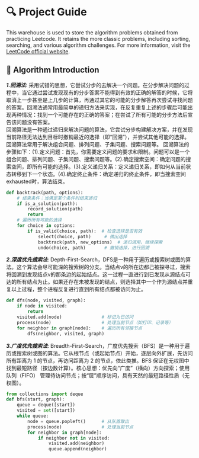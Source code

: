 # :mag: Project Guide

This warehouse is used to store the algorithm problems obtained from practicing Leetcode. It retains the more classic problems, including sorting, searching, and various algorithm challenges. For more information, visit the [LeetCode official website](https://leetcode.cn/problems).  

## :book: Algorithm Introduction

___1.回溯法___: 采用试错的思想，它尝试分步的去解决一个问题。在分步解决问题的过程中，当它通过尝试发现现有的分步答案不能得到有效的正确的解答的时候，它将取消上一步甚至是上几步的计算，再通过其它的可能的分步解答再次尝试寻找问题的答案。回溯法通常用最简单的递归方法来实现，在反复重复上述的步骤后可能出现两种情况：找到一个可能存在的正确的答案；在尝试了所有可能的分步方法后宣告该问题没有答案。  
回溯算法是一种通过递归来解决问题的算法，它尝试分步构建解决方案，并在发现当前路径无法达到目标时撤销最近的选择（即“回溯”），并尝试其他可能的选择。回溯算法常用于解决组合问题、排列问题、子集问题、搜索问题等。 回溯算法的步骤如下：(1).定义问题：首先，你需要定义问题的要求和限制。问题可以是一个组合问题、排列问题、子集问题、搜索问题等。(2).确定搜索空间：确定问题的搜索空间，即所有可能的选择。(3).定义递归关系：定义递归关系，即如何从当前状态转移到下一个状态。(4).确定终止条件：确定递归的终止条件，即当搜索空间exhausted时，算法结束。

```python
def backtrack(path, options):
    # 结束条件：当满足某个条件时结束递归
    if is_a_solution(path):
        record_solution(path)
        return
    # 遍历所有可能的选择
    for choice in options:
        if is_valid(choice, path):  # 检查选择是否有效
            select(choice, path)     # 做出选择
            backtrack(path, new_options)  # 递归调用，继续探索
            undo(choice, path)       # 撤销选择，进行回溯
```

___2.深度优先搜索法___: Depth-First-Search，DFS是一种用于遍历或搜索树或图的算法。这个算法会尽可能深的搜索树的分支。当结点v的所在边都己被探寻过，搜索将回溯到发现结点v的那条边的起始结点。这一过程一直进行到已发现从源结点可达的所有结点为止。如果还存在未被发现的结点，则选择其中一个作为源结点并重复以上过程，整个进程反复进行直到所有结点都被访问为止。

```python
def dfs(node, visited, graph):
    if node in visited:
        return
    visited.add(node)               # 标记为已访问
    process(node)                   # 处理当前节点（如打印、记录等）
    for neighbor in graph[node]:    # 遍历所有邻接节点
        dfs(neighbor, visited, graph)
```

___3.广度优先搜索法___: Breadth-First-Search，广度优先搜索（BFS）是一种用于遍历或搜索树或图的算法。它从根节点（或起始节点）开始，逐层向外扩展，先访问所有距离为 1 的节点，再访问距离为 2 的节点，依此类推。BFS 保证在无权图中找到最短路径（按边数计算）。核心思想：优先向“广度”（横向）方向探索；使用队列（FIFO） 管理待访问节点；按“层”顺序访问，具有天然的最短路径性质（无权图）。

```python
from collections import deque
def bfs(start, graph):
    queue = deque([start])
    visited = set([start])
    while queue:
        node = queue.popleft()      # 从队首取出
        process(node)               # 处理当前节点
        for neighbor in graph[node]:
            if neighbor not in visited:
                visited.add(neighbor)
                queue.append(neighbor)
```
